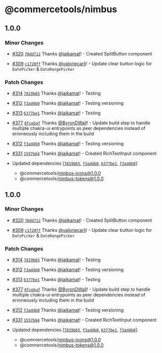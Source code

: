 # @commercetools/nimbus

## 1.0.0

### Minor Changes

- [#320](https://github.com/commercetools/nimbus/pull/320)
  [`70dd712`](https://github.com/commercetools/nimbus/commit/70dd712e468534f9f365b0e53e14aa778986c663)
  Thanks [@jaikamat](https://github.com/jaikamat)! - Created SplitButton
  component

- [#309](https://github.com/commercetools/nimbus/pull/309)
  [`c1720ff`](https://github.com/commercetools/nimbus/commit/c1720ffd2cda7868e8a8d94fc435ed7b251ce32e)
  Thanks [@valoriecarli](https://github.com/valoriecarli)! - Update clear button
  logic for `DatePicker` & `DateRangePicker`

### Patch Changes

- [#314](https://github.com/commercetools/nimbus/pull/314)
  [`7819b65`](https://github.com/commercetools/nimbus/commit/7819b65a9f6259e87f572feb80b87a1b72c0d425)
  Thanks [@jaikamat](https://github.com/jaikamat)! - Testing

- [#312](https://github.com/commercetools/nimbus/pull/312)
  [`f3ad4b0`](https://github.com/commercetools/nimbus/commit/f3ad4b03a6ef8f6b148a00656498c7fb84d724c3)
  Thanks [@jaikamat](https://github.com/jaikamat)! - Testing versioning

- [#313](https://github.com/commercetools/nimbus/pull/313)
  [`6377be1`](https://github.com/commercetools/nimbus/commit/6377be12ca25c9df6aec37d6bd676f8a740ddfb9)
  Thanks [@jaikamat](https://github.com/jaikamat)! - Testing

- [#377](https://github.com/commercetools/nimbus/pull/377)
  [`8fcebaf`](https://github.com/commercetools/nimbus/commit/8fcebaf54e70da3fa68b576d85e9973f7ff814e1)
  Thanks [@ByronDWall](https://github.com/ByronDWall)! - Update build step to
  handle multiple chakra-ui entrypoints as peer dependencies instead of
  erroneously including them in the build

- [#312](https://github.com/commercetools/nimbus/pull/312)
  [`f3ad4b0`](https://github.com/commercetools/nimbus/commit/f3ad4b03a6ef8f6b148a00656498c7fb84d724c3)
  Thanks [@jaikamat](https://github.com/jaikamat)! - Testing versioning

- [#331](https://github.com/commercetools/nimbus/pull/331)
  [`1557b64`](https://github.com/commercetools/nimbus/commit/1557b648bd54433129b69c8d27bed7bc228131d7)
  Thanks [@jaikamat](https://github.com/jaikamat)! - Created RichTextInput
  component

- Updated dependencies
  [[`7819b65`](https://github.com/commercetools/nimbus/commit/7819b65a9f6259e87f572feb80b87a1b72c0d425),
  [`f3ad4b0`](https://github.com/commercetools/nimbus/commit/f3ad4b03a6ef8f6b148a00656498c7fb84d724c3),
  [`6377be1`](https://github.com/commercetools/nimbus/commit/6377be12ca25c9df6aec37d6bd676f8a740ddfb9),
  [`f3ad4b0`](https://github.com/commercetools/nimbus/commit/f3ad4b03a6ef8f6b148a00656498c7fb84d724c3)]:
  - @commercetools/nimbus-icons@1.0.0
  - @commercetools/nimbus-tokens@1.0.0

## 1.0.0

### Minor Changes

- [#320](https://github.com/commercetools/nimbus/pull/320)
  [`70dd712`](https://github.com/commercetools/nimbus/commit/70dd712e468534f9f365b0e53e14aa778986c663)
  Thanks [@jaikamat](https://github.com/jaikamat)! - Created SplitButton
  component

- [#309](https://github.com/commercetools/nimbus/pull/309)
  [`c1720ff`](https://github.com/commercetools/nimbus/commit/c1720ffd2cda7868e8a8d94fc435ed7b251ce32e)
  Thanks [@valoriecarli](https://github.com/valoriecarli)! - Update clear button
  logic for `DatePicker` & `DateRangePicker`

### Patch Changes

- [#314](https://github.com/commercetools/nimbus/pull/314)
  [`7819b65`](https://github.com/commercetools/nimbus/commit/7819b65a9f6259e87f572feb80b87a1b72c0d425)
  Thanks [@jaikamat](https://github.com/jaikamat)! - Testing

- [#312](https://github.com/commercetools/nimbus/pull/312)
  [`f3ad4b0`](https://github.com/commercetools/nimbus/commit/f3ad4b03a6ef8f6b148a00656498c7fb84d724c3)
  Thanks [@jaikamat](https://github.com/jaikamat)! - Testing versioning

- [#313](https://github.com/commercetools/nimbus/pull/313)
  [`6377be1`](https://github.com/commercetools/nimbus/commit/6377be12ca25c9df6aec37d6bd676f8a740ddfb9)
  Thanks [@jaikamat](https://github.com/jaikamat)! - Testing

- [#377](https://github.com/commercetools/nimbus/pull/377)
  [`8fcebaf`](https://github.com/commercetools/nimbus/commit/8fcebaf54e70da3fa68b576d85e9973f7ff814e1)
  Thanks [@ByronDWall](https://github.com/ByronDWall)! - Update build step to
  handle multiple chakra-ui entrypoints as peer dependencies instead of
  erroneously including them in the build

- [#312](https://github.com/commercetools/nimbus/pull/312)
  [`f3ad4b0`](https://github.com/commercetools/nimbus/commit/f3ad4b03a6ef8f6b148a00656498c7fb84d724c3)
  Thanks [@jaikamat](https://github.com/jaikamat)! - Testing versioning

- [#331](https://github.com/commercetools/nimbus/pull/331)
  [`1557b64`](https://github.com/commercetools/nimbus/commit/1557b648bd54433129b69c8d27bed7bc228131d7)
  Thanks [@jaikamat](https://github.com/jaikamat)! - Created RichTextInput
  component

- Updated dependencies
  [[`7819b65`](https://github.com/commercetools/nimbus/commit/7819b65a9f6259e87f572feb80b87a1b72c0d425),
  [`f3ad4b0`](https://github.com/commercetools/nimbus/commit/f3ad4b03a6ef8f6b148a00656498c7fb84d724c3),
  [`6377be1`](https://github.com/commercetools/nimbus/commit/6377be12ca25c9df6aec37d6bd676f8a740ddfb9),
  [`f3ad4b0`](https://github.com/commercetools/nimbus/commit/f3ad4b03a6ef8f6b148a00656498c7fb84d724c3)]:
  - @commercetools/nimbus-icons@1.0.0
  - @commercetools/nimbus-tokens@1.0.0
